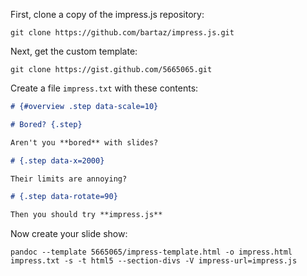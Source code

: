 First, clone a copy of the impress.js repository:

    git clone https://github.com/bartaz/impress.js.git

Next, get the custom template:

    git clone https://gist.github.com/5665065.git

Create a file `impress.txt` with these contents:

```markdown
# {#overview .step data-scale=10}

# Bored? {.step}

Aren't you **bored** with slides?

# {.step data-x=2000}

Their limits are annoying?

# {.step data-rotate=90}

Then you should try **impress.js**

```

Now create your slide show:

    pandoc --template 5665065/impress-template.html -o impress.html impress.txt -s -t html5 --section-divs -V impress-url=impress.js

